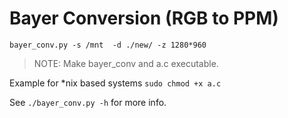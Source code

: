 # Bayer Conversion (RGB to PPM)


`bayer_conv.py -s /mnt  -d ./new/ -z 1280*960`


> NOTE: Make bayer_conv and a.c executable. 

Example for *nix based systems
`sudo chmod +x a.c`


See `./bayer_conv.py -h` for more info.
